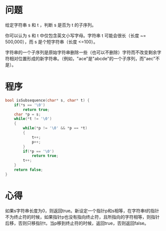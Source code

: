 # 问题
给定字符串 s 和 t ，判断 s 是否为 t 的子序列。

你可以认为 s 和 t 中仅包含英文小写字母。字符串 t 可能会很长（长度 ~= 500,000），而 s 是个短字符串（长度 <=100）。

字符串的一个子序列是原始字符串删除一些（也可以不删除）字符而不改变剩余字符相对位置形成的新字符串。（例如，"ace"是"abcde"的一个子序列，而"aec"不是）。

# 程序
```C
bool isSubsequence(char* s, char* t) {
    if(*s == '\0')
        return true;
    char *p = s;
    while(*t != '\0')
    {
        while(*p != '\0' && *p == *t)
        {
            t++;
            p++;
        }
        if(*p == '\0')
            return true;
        t++;
    }
    return false;
}
```
# 心得
如果s字符串长度为0，则返回true。新设定一个指针p和s相等，在字符串t的指针不为终止符的时候，如果指针p也没有指向终止符，且所指向的字符相等，则指针后移，否则只移指针t，当p移到终止符的时候，返回true，否则返回false。